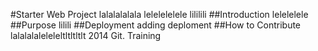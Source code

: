 #Starter Web Project
lalalalalala
lelelelelele
lililili
##Introduction
lelelelele
##Purpose
lilili
##Deployment
adding deploment
##How to Contribute
lalalalaleleleltltltltlt
2014 Git.   Training
